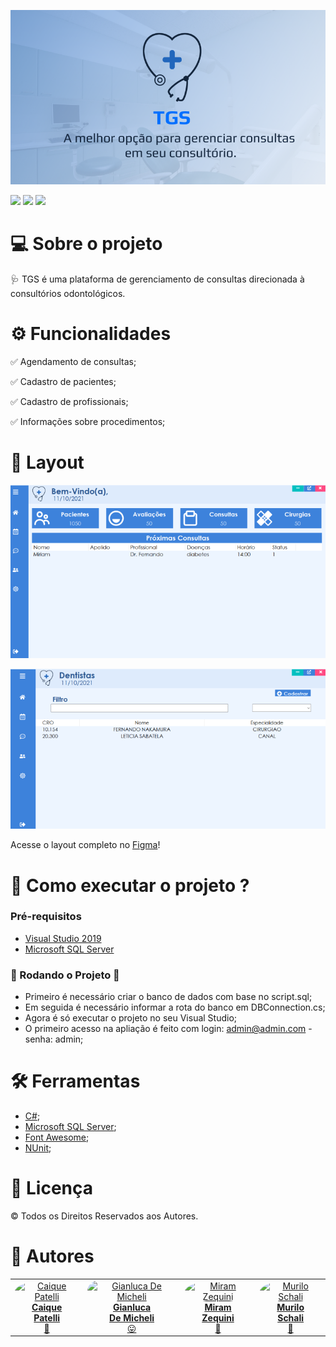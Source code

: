 
![Logo](https://github.com/CaiquePatelliScapeline/TGS/blob/main/Readme%20assets/Tgs.png)


![](https://img.shields.io/badge/-C%23-blue)   ![](https://img.shields.io/badge/-SQL%20Server-blue)   ![](https://img.shields.io/badge/TGS-Em%20constru%C3%A7%C3%A3o-green)  
  

# 💻 Sobre o projeto

🩺 TGS é uma plataforma de gerenciamento de consultas direcionada à consultórios odontológicos.

  
# ⚙️ Funcionalidades

:white_check_mark: Agendamento de consultas;

:white_check_mark: Cadastro de pacientes;

:white_check_mark: Cadastro de profissionais;

:white_check_mark: Informações sobre procedimentos;


# 🧠 Layout

![](https://github.com/CaiquePatelliScapeline/TGS/blob/main/Readme%20assets/1.png)

![](https://github.com/CaiquePatelliScapeline/TGS/blob/main/Readme%20assets/2.png)

Acesse o layout completo no [Figma](https://www.figma.com/community/file/1012833819051900162/TGS)!


# 🚀  Como executar o projeto ?

### Pré-requisitos

* [Visual Studio 2019](https://visualstudio.microsoft.com/pt-br/downloads) 
* [Microsoft SQL Server](https://www.microsoft.com/pt-br/sql-server/sql-server-downloads)


### 🎲  Rodando o Projeto 🧭

* Primeiro é necessário criar o banco de dados com base no script.sql;
* Em seguida é necessário informar a rota do banco em DBConnection.cs;
* Agora é só executar o projeto no seu Visual Studio;
* O primeiro acesso na apliação é feito com login: admin@admin.com - senha: admin;


# 🛠  Ferramentas
* [C#](https://docs.microsoft.com/pt-br/dotnet/csharp/);
* [Microsoft SQL Server](https://www.microsoft.com/pt-br/sql-server/sql-server-2019);
* [Font Awesome](https://fontawesome.com/);
* [NUnit](https://nunit.org/);


# 📝  Licença
© Todos os Direitos Reservados aos Autores.


# 🦸  Autores 
<table>
  <tr align="center">
    <td>
      <a href="https://github.com/CaiquePatelliScapeline">
        <img style="border-radius: 50%" src="https://avatars.githubusercontent.com/u/56651727?v=4" width="100px" alt="Caique Patelli" />
        <br>
        <b>Caique<br>Patelli</b>
        <br>
        🖖
      </a>  
    </td>   
    <td>
      <a href="https://github.com/GianlucaDeMicheli">
        <img style="border-radius: 20px" src="https://avatars.githubusercontent.com/u/56308126?v=4" width="100px" alt="Gianluca De Micheli" />
        <br>
        <b>Gianluca<br>De Micheli</b>
        <br>
        😛
      </a>
    </td>  
    <td>
      <a href="https://github.com/MZequini">
        <img style="border-radius: 50%" src="https://avatars.githubusercontent.com/u/88983177?v=4" width="100px" alt="Miram Zequini"/>
        <br>
        <b>Miram<br>Zequini</b>
        <br>
        🤗
      </a>
    </td>
    <td>
      <a href="https://github.com/MuriloSchali">
        <img style="border-radius: 50%" src="https://avatars.githubusercontent.com/u/89110560?v=4" width="100px" alt="Murilo Schali"/>
        <br>
        <b>Murilo<br>Schali</b>
        <br>
        🧐
      </a>
    </td>
  </tr>
</table>
